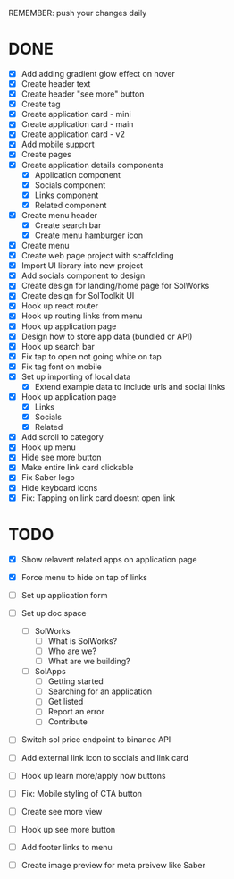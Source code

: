 REMEMBER: push your changes daily

# DONE
- [x] Add adding gradient glow effect on hover
- [x] Create header text
- [x] Create header "see more" button
- [x] Create tag
- [x] Create application card - mini
- [x] Create application card - main
- [x] Create application card - v2
- [x] Add mobile support
- [x] Create pages
- [x] Create application details components
  - [x] Application component
  - [x] Socials component
  - [x] Links component
  - [x] Related component
- [x] Create menu header
  - [x] Create search bar
  - [x] Create menu hamburger icon
- [x] Create menu
- [x] Create web page project with scaffolding
- [x] Import UI library into new project
- [x] Add socials component to design
- [x] Create design for landing/home page for SolWorks
- [x] Create design for SolToolkit UI
- [x] Hook up react router
- [x] Hook up routing links from menu
- [x] Hook up application page
- [x] Design how to store app data (bundled or API)
- [x] Hook up search bar
- [x] Fix tap to open not going white on tap
- [x] Fix tag font on mobile
- [x] Set up importing of local data
  - [x] Extend example data to include urls and social links
- [x] Hook up application page
  - [x] Links
  - [x] Socials
  - [x] Related
- [x] Add scroll to category
- [x] Hook up menu
- [x] Hide see more button
- [x] Make entire link card clickable 
- [x] Fix Saber logo
- [x] Hide keyboard icons
- [x] Fix: Tapping on link card doesnt open link

# TODO
- [x] Show relavent related apps on application page
- [x] Force menu to hide on tap of links

- [ ] Set up application form 
- [ ] Set up doc space 
  - [ ] SolWorks
    - [ ] What is SolWorks?
    - [ ] Who are we?
    - [ ] What are we building?
  - [ ] SolApps
    - [ ] Getting started
    - [ ] Searching for an application
    - [ ] Get listed
    - [ ] Report an error
    - [ ] Contribute

- [ ] Switch sol price endpoint to binance API
- [ ] Add external link icon to socials and link card

- [ ] Hook up learn more/apply now buttons
- [ ] Fix: Mobile styling of CTA button

- [ ] Create see more view
- [ ] Hook up see more button
- [ ] Add footer links to menu
- [ ] Create image preview for meta preivew like Saber